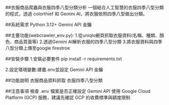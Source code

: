 ##衣服商品爬蟲與衣服四季八型分類分析
一個結合人工智慧的衣服四季八型分類的程式，透過 colorthief 和 Gemini AI，將衣服依照四季八型做出分類。

##系統需求
Python 3.12+
Gemini API 金鑰

##主要功能(webcrawler_env.py):
1.從uniqlo網頁抓取衣服資料(名稱、種類、顏色、商品頁面等)
2.透過Gemini AI解析衣服的四季八型分類
3.將衣服資料與四季八型分類上傳至google firestroe

##安裝步驟
1.安裝必要套件
pip install -r requirements.txt

2.設定環境變數:建置.env並設定 Gemini API 金鑰

##功能說明
衣服商品資料抓取
衣服四季八型分類

##注意事項
檢查 .env 檔案是否正確設定
Gemini API 使用 Google Cloud Platform (GCP) 服務，建議先確認 GCP 的收費標準與額度限制
